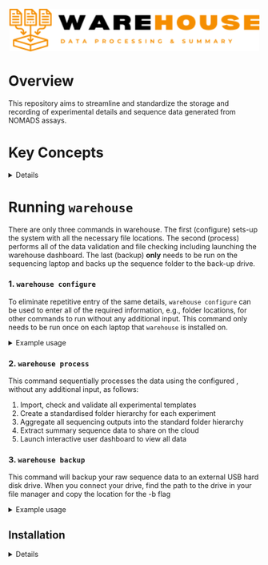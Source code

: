 <p align="center"><img src="misc/warehouse_logo.png" width="500"></p>

# Overview
This repository aims to streamline and standardize the storage and recording of experimental details and sequence data generated from NOMADS assays.

# Key Concepts

<details>

### Templates
`warehouse` relies on experimental data being recorded in standardised Excel spreadsheets. Each has an instruction sheet. We recommend opening templates in Excel whenever possible and always starting with a fresh, blank template.

### Experiment ID
Every experiment requires a unique ID that is composed of:
- Experiment type (2 letters): e.g., SW (sWGA), PC (PCR), SL (Sequence Library)
- Users initials (2 letters): e.g., Bwalya Kabale would be BW
- Experiment Number (3 digits): An incremental count for each experiment type for each user (e.g., 001)

The third PCR for Bwalya Kabale would therefore be PCBW003, similarly the third PCR for James Ubuntu would be PCJU003. The templates automatically generate the experiment ID components, with the exception of the 3-digit experiment number (e.g., 001), which is entered by the user.

### Shared Data
A cloud synchronised folder with three subfolders:
    - **experimental:** Contains all completed experimental templates
    - **sample:** Contains one or more sample metadata information sheets, together with a corresponding `.yml` file that defines the fields
    - **sequence:** - contains summary sequence data

### Sequencing laptop
All data generated during a sequencing run should be stored in a single folder on the sequencing laptop. `warehouse` oversees this process.

</details>

# Running `warehouse` 

There are only three commands in warehouse. The first (configure) sets-up the system with all the necessary file locations. The second (process) performs all of the data validation and file checking including launching the warehouse dashboard. The last (backup) **only** needs to be run on the sequencing laptop and backs up the sequence folder to the back-up drive.

### 1. `warehouse configure`
To eliminate repetitive entry of the same details, `warehouse configure` can be used to enter all of the required information, e.g., folder locations, for other commands to run without any additional input. This command only needs to be run once on each laptop that `warehouse` is installed on.

<details>

<summary>Example usage</summary>

```
warehouse configure -d GDrive/data -n NMEC -s Sequence_Folder
```

</details>


### 2. `warehouse process`
This command sequentially processes the data using the configured , without any additional input, as follows:
1. Import, check and validate all experimental templates
2. Create a standardised folder hierarchy for each experiment 
3. Aggregate all sequencing outputs into the standard folder hierarchy
4. Extract summary sequence data to share on the cloud
5. Launch interactive user dashboard to view all data

### 3. `warehouse backup`
This command will backup your raw sequence data to an external USB hard disk drive. When you connect your drive, find the path to the drive in your file manager and copy the location for the -b flag
<details>
<summary>Example usage</summary>

```
warehouse backup -b /media/usb_drive/seqdata/
```

</details>


## Installation
<details>
  
#### Requirements

To install `warehouse`, you will need:
- Version control software [git](https://github.com/git-guides/install-git)
- Package manager [mamba](https://github.com/conda-forge/miniforge) 

#### Steps

**1. Clone the repository from github:**
```
git clone https://github.com/nomads-community/warehouse
cd warehouse
```

**2. Install the dependencies with mamba:**
```
mamba env create -f environments/run.yml
```

**3. Open the `warehouse` environment:**
```
mamba activate warehouse
```
**4. Install `warehouse` and remaining dependencies:**
```
pip install -e .
```
**5. Test your installation:** In the terminal, you should see available commands by typing:
```
warehouse --help
```

Each warehouse command also has a `--help` menu.

</details>
